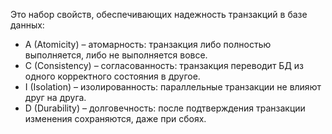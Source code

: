 Это набор свойств, обеспечивающих надежность транзакций в базе данных:
-  A (Atomicity) – атомарность: транзакция либо полностью выполняется, либо не выполняется вовсе.
-  C (Consistency) – согласованность: транзакция переводит БД из одного корректного состояния в другое.
-  I (Isolation) – изолированность: параллельные транзакции не влияют друг на друга.
-  D (Durability) – долговечность: после подтверждения транзакции изменения сохраняются, даже при сбоях.

